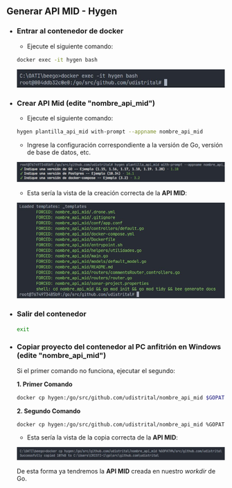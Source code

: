 ## Generar API MID - Hygen

- ### Entrar al contenedor de docker

  - Ejecute el siguiente comando:

  ```bash
  docker exec -it hygen bash
  ```

  ![Ejecución Comando](../assets/docker-exec-it-hygen.JPG)

- ### Crear API Mid (edite "nombre_api_mid")

  - Ejecute el siguiente comando:

  ```bash
  hygen plantilla_api_mid with-prompt --appname nombre_api_mid
  ```

  - Ingrese la configuración correspondiente a la versión de Go, versión de base de datos, etc.

  ![Configuracion-Api_MID](../assets/configuracion-mid.JPG)

  - Esta sería la vista de la creación correcta de la **API MID**:

  ![Creación-correcta](../assets/creacion-mid-finalizada.JPG)

- ### Salir del contenedor

  ```bash
  exit
  ```

- ### Copiar proyecto del contenedor al PC anfitrión en Windows (edite "nombre_api_mid")

  Si el primer comando no funciona, ejecutar el segundo:

  **1. Primer Comando**

  ```bash
  docker cp hygen:/go/src/github.com/udistrital/nombre_api_mid $GOPATH/src/github.com/udistrital
  ```

  **2. Segundo Comando**

  ```bash
  docker cp hygen:/go/src/github.com/udistrital/nombre_api_mid %GOPATH%/src/github.com/udistrital
  ```

  - Esta sería la vista de la copia correcta de la **API MID**:

  ![Copy-Project](../assets/copy-project-mid.JPG)

  De esta forma ya tendremos la **API MID** creada en nuestro _workdir_ de Go.
